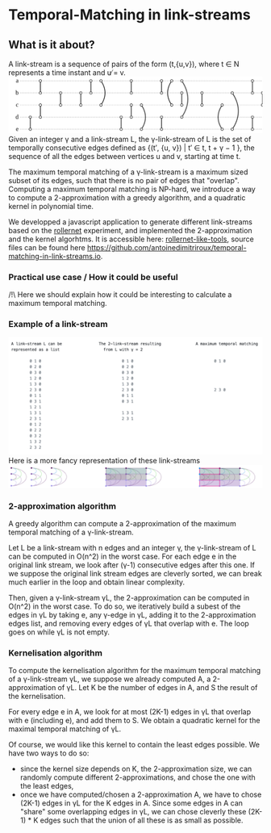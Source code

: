 # Temporal-Matching in link-streams

## What is it about?
A link-stream is a sequence of pairs of the form (t,{u,v}), where t ∈ N represents a time instant and u ̸= v.
![alt complex-networks-example](./complex-networks-example.svg)
Given an integer γ and a link-stream L, the γ-link-stream of L is the set of temporally consecutive edges defined as {(t′, {u, v}) | t′ ∈  t, t + γ − 1 }, the sequence of all the edges between vertices u and v, starting at time t.

The maximum temporal matching of a γ-link-stream is a maximum sized subset of its edges, such that there is no pair of edges that "overlap".
Computing a maximum temporal matching is NP-hard, we introduce a way to compute a 2-approximation with a greedy algorithm, and a quadratic kernel in polynomial time.

We developped a javascript application to generate different link-streams based on the [rollernet](http://www-rp.lip6.fr/rollernet/en/experience/experience.html) experiment, and implemented the 2-approximation and the kernel algorhtms. It is accessible here: [rollernet-like-tools](https://antoinedimitriroux.github.io/), source files can be found here https://github.com/antoinedimitriroux/temporal-matching-in-link-streams.io.


### Practical use case / How it could be useful
/!\ 
Here we should explain how it could be interesting to calculate a maximum temporal matching.

### Example of a link-stream
![alt simple-link-stream-example-txt](/simple-link-stream-example.png)
Here is a more fancy representation of these link-streams
![alt simple-link-stream-example-img](/simple-link-stream-horizontal-image.png)



### 2-approximation algorithm
A greedy algorithm can compute a 2-approximation of the maximum temporal matching of a γ-link-stream.

Let L be a link-stream with n edges and an integer γ, the γ-link-stream of L can be computed in O(n^2) in the worst case.
For each edge e in the original link stream, we look after (γ-1) consecutive edges after this one. If we suppose the original link stream edges are cleverly sorted, we can break much earlier in the loop and obtain linear complexity.

Then, given a γ-link-stream γL, the 2-approximation can be computed in O(n^2) in the worst case.
To do so, we iteratively build a subest of the edges in γL by taking e, any γ-edge in γL, adding it to the 2-approximation edges list, and removing every edges of γL that overlap with e. The loop goes on while γL is not empty.

### Kernelisation algorithm
To compute the kernelisation algorithm for the maximum temporal matching of a γ-link-stream γL, we suppose we already computed A, a 2-approximation of γL. Let K be the number of edges in A, and S the result of the kernelisation.

For every edge e in A, we look for at most (2K-1) edges in γL that overlap with e (including e), and add them to S. We obtain a quadratic kernel for the maximal temporal matching of γL.

Of course, we would like this kernel to contain the least edges possible.
We have two ways to do so:
-   since the kernel size depends on K, the 2-approximation size, we can randomly compute different 2-approximations, and chose the one with the least edges,
-   once we have computed/chosen a 2-approximation A, we have to chose (2K-1) edges in γL for the K edges in A. Since some edges in A can "share" some overlapping edges in γL, we can chose cleverly these (2K-1) * K edges such that the union of all these is as small as possible.
